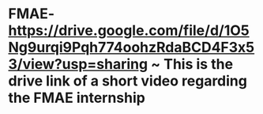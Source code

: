 # FMAE- https://drive.google.com/file/d/1O5Ng9urqi9Pqh774oohzRdaBCD4F3x53/view?usp=sharing ~ This is the drive link of a short video regarding the FMAE internship
